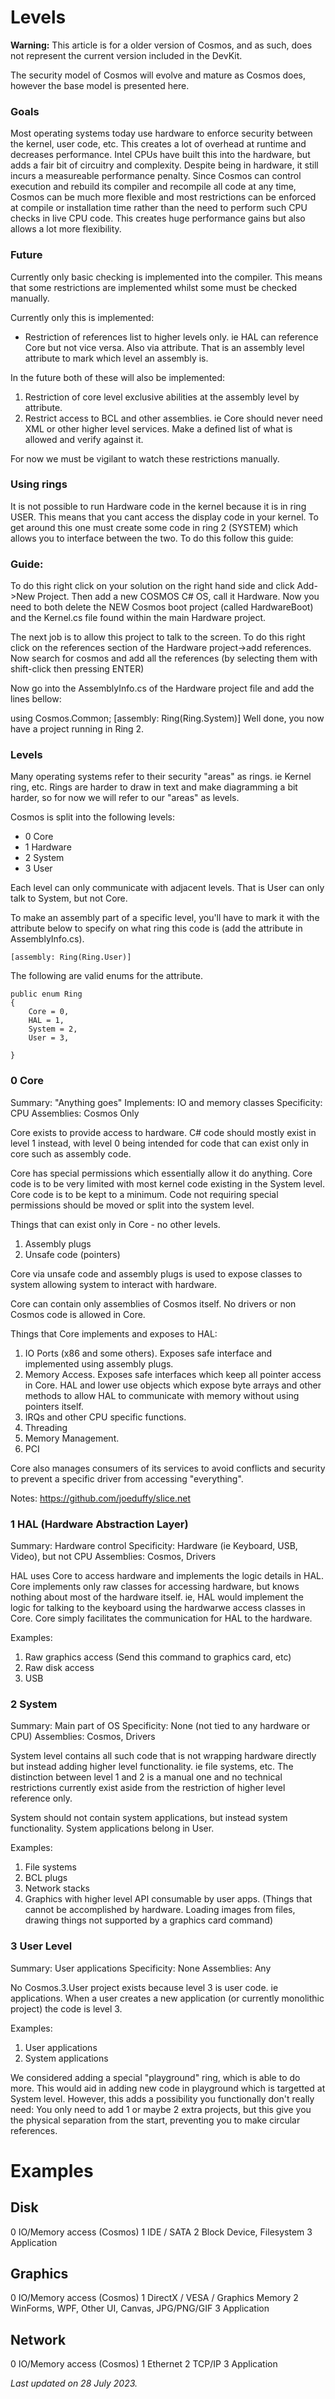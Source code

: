 # Levels

**Warning:** This article is for a older version of Cosmos, and as such, does not represent the current version included in the DevKit.

The security model of Cosmos will evolve and mature as
Cosmos does, however the base model is presented here.

###  Goals

Most operating systems today use hardware to enforce security between the
kernel, user code, etc. This creates a lot of overhead at runtime and
decreases performance. Intel CPUs have built this into the hardware, but adds
a fair bit of circuitry and complexity. Despite being in hardware, it still
incurs a measureable performance penalty. Since Cosmos can control execution
and rebuild its compiler and recompile all code at any time, Cosmos can be
much more flexible and most restrictions can be enforced at compile or
installation time rather than the need to perform such CPU checks in live CPU
code. This creates huge performance gains but also allows a lot more
flexibility.

###  Future

Currently only basic checking is implemented into the compiler. This means that some restrictions are implemented whilst some must be checked manually. 

Currently only this is implemented:

* Restriction of references list to higher levels only. ie HAL can reference Core
but not vice versa. Also via attribute. That is an assembly level attribute to mark which level an assembly is.

In the future both of these will also be implemented:

  1. Restriction of core level exclusive abilities at the assembly level by attribute.
  2. Restrict access to BCL and other assemblies. ie Core should never need XML
 or other higher level services. Make a defined list of what is allowed and verify against it.

For now we must be vigilant to watch these restrictions manually.

### Using rings
It is not possible to run Hardware code in the kernel because it is in ring USER. This means that you cant access the display code in your kernel. To get around this one must create some code in ring 2 (SYSTEM) which allows you to interface between the two. To do this follow this guide:

### Guide: 
To do this right click on your solution on the right hand side and click Add->New Project. Then add a new COSMOS C# OS, call it Hardware. Now you need to both delete the NEW Cosmos boot project (called HardwareBoot) and the Kernel.cs file found within the main Hardware project.

The next job is to allow this project to talk to the screen. To do this right click on the references section of the Hardware project->add references. Now search for cosmos and add all the references (by selecting them with shift-click then pressing ENTER)

Now go into the AssemblyInfo.cs of the Hardware project file and add the lines bellow:

using Cosmos.Common;
[assembly: Ring(Ring.System)]
Well done, you now have a project running in Ring 2.

###  Levels

Many operating systems refer to their security "areas" as rings. ie Kernel
ring, etc. Rings are harder to draw in text and make diagramming a bit harder,
so for now we will refer to our "areas" as levels.

Cosmos is split into the following levels:

  * 0 Core
  * 1 Hardware
  * 2 System
  * 3 User

Each level can only communicate with adjacent levels. That is User can only
talk to System, but not Core.

To make an assembly part of a specific level, you'll have to mark it with the
attribute below to specify on what ring this code is (add the attribute in
AssemblyInfo.cs).

``` [assembly: Ring(Ring.User)] ```

The following are valid enums for the attribute.

```
public enum Ring
{
    Core = 0,
    HAL = 1,
    System = 2,
    User = 3,

}
```

### 0 Core

Summary: "Anything goes"
Implements: IO and memory classes
Specificity: CPU
Assemblies: Cosmos Only

Core exists to provide access to hardware. C# code should mostly
exist in level 1 instead, with level 0 being intended for code that can exist
only in core such as assembly code.

Core has special permissions which essentially allow it do anything.
Core code is to be very limited with most kernel code existing in the System
level. Core code is to be kept to a minimum. Code not requiring special
permissions should be moved or split into the system level.

Things that can exist only in Core - no other levels.

  1. Assembly plugs
  2. Unsafe code (pointers)

Core via unsafe code and assembly plugs is used to expose classes to system allowing
system to interact with hardware.

Core can contain only assemblies of Cosmos itself. No drivers or non Cosmos code is allowed in Core.

Things that Core implements and exposes to HAL:

  1. IO Ports (x86 and some others). Exposes safe interface and implemented using assembly plugs.
  2. Memory Access. Exposes safe interfaces which keep all pointer access in Core. HAL and lower use 
     objects which expose byte arrays and other methods to allow HAL to communicate with memory without
     using pointers itself.
  3. IRQs and other CPU specific functions.
  4. Threading
  5. Memory Management.
  7. PCI

Core also manages consumers of its services to avoid conflicts and security to prevent a specific driver from accessing "everything".

Notes:
https://github.com/joeduffy/slice.net

### 1 HAL (Hardware Abstraction Layer)

Summary: Hardware control
Specificity: Hardware (ie Keyboard, USB, Video), but not CPU
Assemblies: Cosmos, Drivers

HAL uses Core to access hardware and implements the logic details in HAL. Core implements only raw 
classes for accessing hardware, but knows nothing about most of the hardware itself. ie, HAL would implement the
logic for talking to the keyboard using the hardwarwe access classes in Core. Core simply facilitates the 
communication for HAL to the hardware.

Examples:
  1. Raw graphics access (Send this command to graphics card, etc)
  2. Raw disk access
  3. USB

### 2 System

Summary: Main part of OS
Specificity: None (not tied to any hardware or CPU)
Assemblies: Cosmos, Drivers

System level contains all such code that is not wrapping hardware directly but
instead adding higher level functionality. ie file systems, etc. The
distinction between level 1 and 2 is a manual one and no technical
restrictions currently exist aside from the restriction of higher level
reference only.

System should not contain system applications, but instead system
functionality. System applications belong in User.

Examples:

  1. File systems
  2. BCL plugs
  3. Network stacks
  4. Graphics with higher level API consumable by user apps. (Things that cannot be accomplished by hardware. Loading images from files, drawing things not supported by a graphics card command)

### 3 User Level

Summary: User applications
Specificity: None
Assemblies: Any

No Cosmos.3.User project exists because level 3 is user code. ie applications.
When a user creates a new application (or currently monolithic project) the
code is level 3.

Examples:

  1. User applications
  2. System applications

We considered adding a special "playground" ring, which is able to do more.
This would aid in adding new code in playground which is targetted at System
level. However, this adds a possibility you functionally don't really need:
You only need to add 1 or maybe 2 extra projects, but this give you the
physical separation from the start, preventing you to make circular
references.

# Examples

## Disk

0 IO/Memory access (Cosmos)
1 IDE / SATA
2 Block Device, Filesystem
3 Application

## Graphics

0 IO/Memory access (Cosmos)
1 DirectX / VESA / Graphics Memory
2 WinForms, WPF, Other UI, Canvas, JPG/PNG/GIF
3 Application

## Network

0 IO/Memory access (Cosmos)
1 Ethernet 
2 TCP/IP
3 Application

*Last updated on 28 July 2023.*